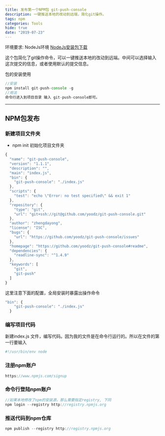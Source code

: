 ```yaml
---
title: 发布第一个NPM包 git-push-console
description: 一键推送本地的改动到远端，简化git操作。
tags: npm
categories: Tools
hide: true
date: "2019-07-23"
---
```

环境要求: NodeJs环境 [NodeJs安装包下载](https://nodejs.org/zh-cn/download/)

这个包简化了git操作命令，可以一键推送本地的改动到远端。中间可以选择输入这次提交的信息，或者使用默认的提交信息。

包的安装使用
```javascript
//安装
npm install git-push-console -g
//用法
命令行进入到项目目录 输入 git-push-console即可。
```

---
## NPM包发布
### 新建项目文件夹
- npm init 初始化项目文件夹
```javascript
{
  "name": "git-push-console",
  "version": "1.1.1",
  "description": "",
  "main": "index.js",
  "bin": {
    "git-push-console": "./index.js"
  },
  "scripts": {
    "test": "echo \"Error: no test specified\" && exit 1"
  },
  "repository": {
    "type": "git",
    "url": "git+ssh://git@github.com/yoodz/git-push-console.git"
  },
  "author": "zhengdayong",
  "license": "ISC",
  "bugs": {
    "url": "https://github.com/yoodz/git-push-console/issues"
  },
  "homepage": "https://github.com/yoodz/git-push-console#readme",
  "dependencies": {
    "readline-sync": "^1.4.9"
  },
  "keywords": [
    "git",
    "git-push"
  ]
}

```

这里注意下面的配置，全局安装时暴露出操作命令
```javascript
"bin": {
    "git-push-console": "./index.js"
  }
```

### 编写项目代码

新建index.js 文件，编写代码。因为我的文件是在命令行运行的。所以在文件的第一行要输入
```javascript
#!/usr/bin/env node
```


### 注册npm账户
```javascript
https://www.npmjs.com/signup
```


### 命令行登陆npm账户
```javascript
//如果本地修改了npm的安装源，那么需要指定registry, 下同
npm login --registry http://registry.npmjs.org
```


### 推送代码到npm仓库
```javascript
npm publish --registry http://registry.npmjs.org
```

